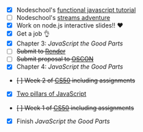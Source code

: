 - [x] Nodeschool's [functional javascript tutorial](https://github.com/timoxley/functional-javascript-workshop)
- [ ] Nodeschool's [streams adventure](https://github.com/substack/stream-adventure)
- [x] Work on node.js interactive slides!! :heart:
- [x] Get a job :ok_hand:
- [x] Chapter 3: _JavaScript the Good Parts_
- [ ] ~~Submit to [Render](https://docs.google.com/forms/d/1dcDOEjlDpwmWs9GnzbBSGtQ2hKuHQ0SV08dhavL5bPw/viewform)~~
- [ ] ~~Submit proposal to [OSCON](http://conferences.oreilly.com/oscon/open-source/public/cfp/423)~~
- [x] Chapter 4: _JavaScript the Good Parts_
- ~~[ ] Week 2 of [CS50](https://courses.edx.org/courses/HarvardX/CS50x3/2015/info) including assignments~~
- [x] [Two pillars of JavaScript](https://medium.com/javascript-scene/the-two-pillars-of-javascript-ee6f3281e7f3#.dbqp8hi8m)
- ~~[ ] Week 1 of [CS50](https://courses.edx.org/courses/HarvardX/CS50x3/2015/info) including assignments~~
- [x] Finish _JavaScript the Good Parts_
